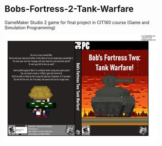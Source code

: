 # Bobs-Fortress-2-Tank-Warfare
GameMaker Studio 2 game for final project in CIT160 course (Game and Simulation Programming)

![](GameCaseFinal.png)